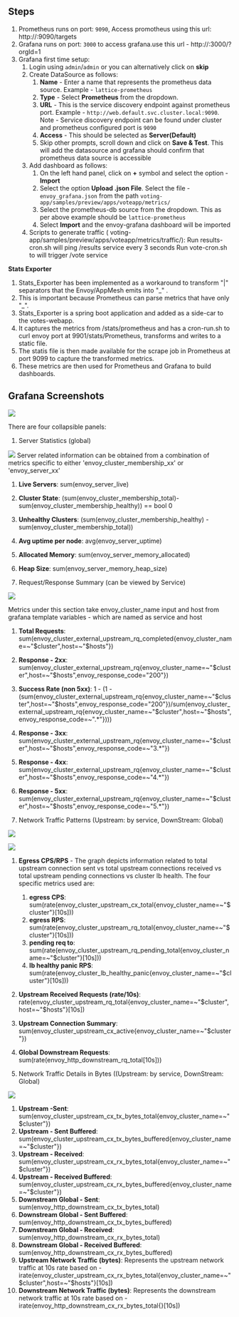 ## Steps

1. Prometheus runs on port: `9090`, Access promotheus using this url:  http://<load-balancer-dns-name>:9090/targets
2. Grafana runs on port: `3000` to access grafana.use this url - http://<load-balancer-dns-name>:3000/?orgId=1
3. Grafana first time setup:
    1. Login using `admin`/`admin` or you can alternatively click on **skip**
    2. Create DataSource as follows:
        1. **Name** - Enter a name that represents the prometheus data source. Example - `lattice-prometheus`
        2. **Type** - Select **Prometheus** from the dropdown.
        3. **URL** - This is the service discovery endpoint against prometheus port. Example - `http://web.default.svc.cluster.local:9090`. Note - Service discovery endpoint can be found under cluster and prometheus configured port is `9090`
        4. **Access** - This should be selected as **Server(Default)**
        5. Skip other prompts, scroll down and click on **Save & Test**. This will add the datasource and grafana should confirm that prometheus data source is accessible
    3. Add dashboard as follows:
        1. On the left hand panel, click on **+** symbol and select the option - **Import**
        2. Select the option **Upload .json File**. Select the file - `envoy_grafana.json` from the path `voting-app/samples/preview/apps/voteapp/metrics/`
        3. Select the prometheus-db source from the dropdown. This as per above example should be `lattice-prometheus`
        4. Select **Import** and the envoy-grafana dashboard will be imported
    4. Scripts to generate traffic ( voting-app/samples/preview/apps/voteapp/metrics/traffic/):
        Run results-cron.sh will ping /results service every 3 seconds
        Run vote-cron.sh to will trigger /vote service
    
 **Stats Exporter**
 1. Stats_Exporter has been implemented as a workaround to transform "|" separators that the Envoy/AppMesh emits into "_" .
 2. This is important because Prometheus can parse metrics that have only "_".
 3. Stats_Exporter is a spring boot application and added as a side-car to the votes-webapp. 
 4. It captures the metrics from /stats/prometheus and has a cron-run.sh to curl envoy port at 9901/stats/Prometheus, transforms and writes to a static file.
 5. The statis file is then made available for the scrape job in Prometheus at port 9099 to capture the transformed metrics.
 6. These metrics are then used for Prometheus and Grafana to build dashboards.


## Grafana Screenshots

![](https://raw.githubusercontent.com/aws-samples/voting-app/master/resources/grafana-dashboard/grafana-setup.jpeg?token=AAJv-gI4ZoOM5LwRR1mzAPqfSJhfx622ks5cBFDXwA%3D%3D)

There are four collapsible panels:

1. Server Statistics (global)

![](https://raw.githubusercontent.com/aws-samples/voting-app/master/resources/grafana-dashboard/server-statistics.jpeg?token=AAJv-hZEfQa4_tiW_MSH8pGzOR9pAUnrks5cBFMvwA%3D%3D)
Server related information can be obtained from a combination of metrics specific to either 'envoy_cluster_membership_xx' or 'envoy_server_xx'

1. **Live Servers**: sum(envoy_server_live)
2. **Cluster State**: (sum(envoy_cluster_membership_total)-sum(envoy_cluster_membership_healthy)) == bool 0
3. **Unhealthy Clusters**: (sum(envoy_cluster_membership_healthy) - sum(envoy_cluster_membership_total))
4. **Avg uptime per node**: avg(envoy_server_uptime)
5. **Allocated Memory**: sum(envoy_server_memory_allocated)
6. **Heap Size**: sum(envoy_server_memory_heap_size)



2. Request/Response Summary (can be viewed by Service)

![](https://raw.githubusercontent.com/aws-samples/voting-app/master/resources/grafana-dashboard/requests-response-summary.jpeg?token=AAJv-tDPSQ0q9_XUHZbHbY3mDIl-WwJAks5cBFMbwA%3D%3D)

Metrics under this section take envoy_cluster_name input and host from grafana template variables - which are named as service and host

1. **Total Requests**: sum(envoy_cluster_external_upstream_rq_completed{envoy_cluster_name=~"$cluster",host=~"$hosts"})
2. **Response - 2xx**: sum(envoy_cluster_external_upstream_rq{envoy_cluster_name=~"$cluster",host=~"$hosts",envoy_response_code="200"})
3. **Success Rate (non 5xx)**: 1 - (1 - (sum(envoy_cluster_external_upstream_rq{envoy_cluster_name=~"$cluster",host=~"$hosts",envoy_response_code="200"})/sum(envoy_cluster_external_upstream_rq{envoy_cluster_name=~"$cluster",host=~"$hosts",envoy_response_code=~".*"})))
4. **Response - 3xx**:  sum(envoy_cluster_external_upstream_rq{envoy_cluster_name=~"$cluster",host=~"$hosts",envoy_response_code=~"3.*"})
5. **Response - 4xx**: sum(envoy_cluster_external_upstream_rq{envoy_cluster_name=~"$cluster",host=~"$hosts",envoy_response_code=~"4.*"})
6. **Response - 5xx**: sum(envoy_cluster_external_upstream_rq{envoy_cluster_name=~"$cluster",host=~"$hosts",envoy_response_code=~"5.*"})



3. Network Traffic Patterns (Upstream: by service, DownStream: Global)

![](https://raw.githubusercontent.com/aws-samples/voting-app/master/resources/grafana-dashboard/network-traffic-patterns-1.jpeg?token=AAJv-qfocMZLaKVYOc8WLk4DeHDPpnJ7ks5cBFLiwA%3D%3D)

![](https://raw.githubusercontent.com/aws-samples/voting-app/master/resources/grafana-dashboard/network-traffic-patterns-2.jpeg?token=AAJv-hZthTZFv2xOntRlFFUdPjSci8Pwks5cBFMDwA%3D%3D)

1. **Egress CPS/RPS** - The graph depicts information related to total upstream connection sent vs total upstream connections received vs total upstream pending connections vs cluster lb health. The four specific metrics used are:
    1. **egress CPS**: sum(rate(envoy_cluster_upstream_cx_total{envoy_cluster_name=~"$cluster"}[10s]))
    2. **egress RPS**: sum(rate(envoy_cluster_upstream_rq_total{envoy_cluster_name=~"$cluster"}[10s]))
    3. **pending req to**: sum(rate(envoy_cluster_upstream_rq_pending_total{envoy_cluster_name=~"$cluster"}[10s]))
    4. **lb healthy panic RPS**:  sum(rate(envoy_cluster_lb_healthy_panic{envoy_cluster_name=~"$cluster"}[10s]))

2. **Upstream Received Requests (rate/10s)**: rate(envoy_cluster_upstream_rq_total{envoy_cluster_name=~"$cluster",host=~"$hosts"}[10s])
3. **Upstream Connection Summary**: sum(envoy_cluster_upstream_cx_active{envoy_cluster_name=~"$cluster"})
4. **Global Downstream Requests**: sum(rate(envoy_http_downstream_rq_total[10s]))

4. Network Traffic Details in Bytes ((Upstream: by service, DownStream: Global) 

![](https://raw.githubusercontent.com/aws-samples/voting-app/master/resources/grafana-dashboard/network-traffic-details.jpeg?token=AAJv-ri4prUti-QR5416l2mVduDNV4cbks5cBFKowA%3D%3D)

1. **Upstream -Sent**: sum(envoy_cluster_upstream_cx_tx_bytes_total{envoy_cluster_name=~"$cluster"})
2. **Upstream - Sent Buffered**: sum(envoy_cluster_upstream_cx_tx_bytes_buffered{envoy_cluster_name=~"$cluster"})
3. **Upstream - Received**: sum(envoy_cluster_upstream_cx_rx_bytes_total{envoy_cluster_name=~"$cluster"})
4. **Upstream - Received Buffered**: sum(envoy_cluster_upstream_cx_rx_bytes_buffered{envoy_cluster_name=~"$cluster"})
5. **Downstream Global - Sent**: sum(envoy_http_downstream_cx_tx_bytes_total)
6. **Downstream Global - Sent Buffered**: sum(envoy_http_downstream_cx_tx_bytes_buffered)
7. **Downstream Global - Received**: sum(envoy_http_downstream_cx_rx_bytes_total)
8. **Downstream Global - Received Buffered**: sum(envoy_http_downstream_cx_rx_bytes_buffered)
9. **Upstream Network Traffic (bytes)**: Represents the upstream network traffic at 10s rate based on - irate(envoy_cluster_upstream_cx_rx_bytes_total{envoy_cluster_name=~"$cluster",host=~"$hosts"}[10s])
10. **Downstream Network Traffic (bytes)**: Represents the downstream network traffic at 10s rate based on -irate(envoy_http_downstream_cx_rx_bytes_total{}[10s])
